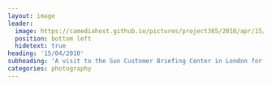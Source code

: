 ```yaml
---
layout: image
leader:
  image: https://camediahost.github.io/pictures/project365/2010/apr/15/150410.jpg
  position: bottom left
  hidetext: true
heading: '15/04/2010'
subheading: 'A visit to the Sun Customer Briefing Center in London for DevTank'
categories: photography
---
```

